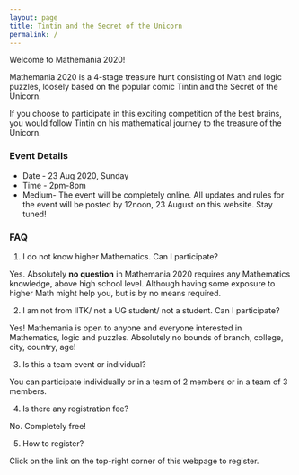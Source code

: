 ```yaml
---
layout: page
title: Tintin and the Secret of the Unicorn
permalink: /
---
```

Welcome to Mathemania 2020!

Mathemania 2020 is a 4-stage treasure hunt consisting of Math and logic puzzles, loosely based on the popular comic Tintin and the Secret of the Unicorn.

If you choose to participate in this exciting competition of the best brains, you would follow Tintin on his mathematical journey to the treasure of the Unicorn.

### Event Details
* Date - 23 Aug 2020, Sunday
* Time - 2pm-8pm
* Medium- The event will be completely online. All updates and rules for the event will be posted by 12noon, 23 August on this website. Stay tuned!

### FAQ
1. I do not know higher Mathematics. Can I participate?

Yes. Absolutely **no question** in Mathemania 2020 requires any Mathematics knowledge, above high school level. Although having some exposure to higher Math might help you, but is by no means required. 

2. I am not from IITK/ not a UG student/ not a student. Can I participate?

Yes! Mathemania is open to anyone and everyone interested in Mathematics, logic and puzzles. Absolutely no bounds of branch, college, city, country, age!

3. Is this a team event or individual?

You can participate individually or in a team of 2 members or in a team of 3 members. 

4. Is there any registration fee?

No. Completely free!

5. How to register?

Click on the link on the top-right corner of this webpage to register. 
